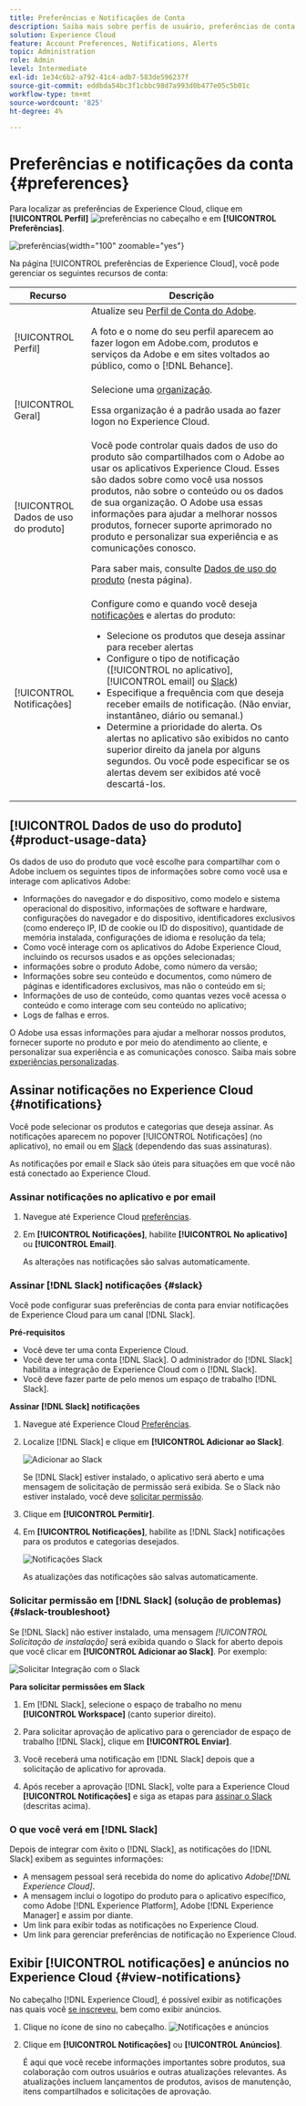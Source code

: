 ```yaml
---
title: Preferências e Notificações de Conta
description: Saiba mais sobre perfis de usuário, preferências de conta e dados de uso do produto no Experience Cloud. Inscreva-se nas notificações de produto para email e  [!DNL Slack] e configure alertas de produto.
solution: Experience Cloud
feature: Account Preferences, Notifications, Alerts
topic: Administration
role: Admin
level: Intermediate
exl-id: 1e34c6b2-a792-41c4-adb7-583de596237f
source-git-commit: eddbda54bc3f1cbbc98d7a993d0b477e05c5b01c
workflow-type: tm+mt
source-wordcount: '825'
ht-degree: 4%

---
```


# Preferências e notificações da conta {#preferences}

Para localizar as preferências de Experience Cloud, clique em **[!UICONTROL Perfil]** ![preferências](../assets/preferences-icon-sm.png) no cabeçalho e em **[!UICONTROL Preferências]**.

![preferências](../assets/preferences-navigation.png){width="100" zoomable="yes"}

Na página [!UICONTROL preferências de Experience Cloud], você pode gerenciar os seguintes recursos de conta:

| Recurso | Descrição |
|--- |--- |
| [!UICONTROL Perfil] | Atualize seu [Perfil de Conta do Adobe](https://account.adobe.com/profile). <p>A foto e o nome do seu perfil aparecem ao fazer logon em Adobe.com, produtos e serviços da Adobe e em sites voltados ao público, como o [!DNL Behance]. |
| [!UICONTROL Geral] | Selecione uma [organização](../administration/organizations.md).<p>Essa organização é a padrão usada ao fazer logon no Experience Cloud. |
| [!UICONTROL Dados de uso do produto] | Você pode controlar quais dados de uso do produto são compartilhados com o Adobe ao usar os aplicativos Experience Cloud. Esses são dados sobre como você usa nossos produtos, não sobre o conteúdo ou os dados de sua organização. O Adobe usa essas informações para ajudar a melhorar nossos produtos, fornecer suporte aprimorado no produto e personalizar sua experiência e as comunicações conosco. <p>Para saber mais, consulte [Dados de uso do produto](#product-usage-data) (nesta página). |
| [!UICONTROL Notificações] | Configure como e quando você deseja [notificações](#subscribe-to-notifications-in-experience-cloud) e alertas do produto: <ul><li>Selecione os produtos que deseja assinar para receber alertas</li><li>Configure o tipo de notificação ([!UICONTROL no aplicativo], [!UICONTROL email] ou [Slack](#slack-notifications))</li><li>Especifique a frequência com que deseja receber emails de notificação. (Não enviar, instantâneo, diário ou semanal.)</li><li>Determine a prioridade do alerta. Os alertas no aplicativo são exibidos no canto superior direito da janela por alguns segundos. Ou você pode especificar se os alertas devem ser exibidos até você descartá-los.</li></ul> |

## [!UICONTROL Dados de uso do produto] {#product-usage-data}

Os dados de uso do produto que você escolhe para compartilhar com o Adobe incluem os seguintes tipos de informações sobre como você usa e interage com aplicativos Adobe:

* Informações do navegador e do dispositivo, como modelo e sistema operacional do dispositivo, informações de software e hardware, configurações do navegador e do dispositivo, identificadores exclusivos (como endereço IP, ID de cookie ou ID do dispositivo), quantidade de memória instalada, configurações de idioma e resolução da tela;
* Como você interage com os aplicativos do Adobe Experience Cloud, incluindo os recursos usados e as opções selecionadas;
* informações sobre o produto Adobe, como número da versão;
* Informações sobre seu conteúdo e documentos, como número de páginas e identificadores exclusivos, mas não o conteúdo em si;
* Informações de uso de conteúdo, como quantas vezes você acessa o conteúdo e como interage com seu conteúdo no aplicativo;
* Logs de falhas e erros.

O Adobe usa essas informações para ajudar a melhorar nossos produtos, fornecer suporte no produto e por meio do atendimento ao cliente, e personalizar sua experiência e as comunicações conosco. Saiba mais sobre [experiências personalizadas](personalized-learning.md).

## Assinar notificações no Experience Cloud {#notifications}

Você pode selecionar os produtos e categorias que deseja assinar. As notificações aparecem no popover [!UICONTROL Notificações] (no aplicativo), no email ou em [Slack](#slack-notifications) (dependendo das suas assinaturas).

As notificações por email e Slack são úteis para situações em que você não está conectado ao Experience Cloud.

### Assinar notificações no aplicativo e por email

1. Navegue até Experience Cloud [preferências](https://experience.adobe.com/preferences).

1. Em **[!UICONTROL Notificações]**, habilite **[!UICONTROL No aplicativo]** ou **[!UICONTROL Email]**.

   As alterações nas notificações são salvas automaticamente.

### Assinar [!DNL Slack] notificações {#slack}

Você pode configurar suas preferências de conta para enviar notificações de Experience Cloud para um canal [!DNL Slack].

**Pré-requisitos**

* Você deve ter uma conta Experience Cloud.
* Você deve ter uma conta [!DNL Slack]. O administrador do [!DNL Slack] habilita a integração de Experience Cloud com o [!DNL Slack].
* Você deve fazer parte de pelo menos um espaço de trabalho [!DNL Slack].

**Assinar [!DNL Slack] notificações**

1. Navegue até Experience Cloud [Preferências](https://experience.adobe.com/preferences).

1. Localize [!DNL Slack] e clique em **[!UICONTROL Adicionar ao Slack]**.

   ![Adicionar ao Slack](../assets/add-to-slack.png)

   Se [!DNL Slack] estiver instalado, o aplicativo será aberto e uma mensagem de solicitação de permissão será exibida. Se o Slack não estiver instalado, você deve [solicitar permissão](#slack-troubleshoot).

1. Clique em **[!UICONTROL Permitir]**.

1. Em **[!UICONTROL Notificações]**, habilite as [!DNL Slack] notificações para os produtos e categorias desejados.

   ![Notificações Slack](../assets/slack.png)

   As atualizações das notificações são salvas automaticamente.

### Solicitar permissão em [!DNL Slack] (solução de problemas) {#slack-troubleshoot}

Se [!DNL Slack] não estiver instalado, uma mensagem _[!UICONTROL Solicitação de instalação]_ será exibida quando o Slack for aberto depois que você clicar em **[!UICONTROL Adicionar ao Slack]**. Por exemplo:

![Solicitar Integração com o Slack](../assets/slack-workspace.png)

**Para solicitar permissões em Slack**

1. Em [!DNL Slack], selecione o espaço de trabalho no menu **[!UICONTROL Workspace]** (canto superior direito).

1. Para solicitar aprovação de aplicativo para o gerenciador de espaço de trabalho [!DNL Slack], clique em **[!UICONTROL Enviar]**.

1. Você receberá uma notificação em [!DNL Slack] depois que a solicitação de aplicativo for aprovada.

1. Após receber a aprovação [!DNL Slack], volte para a Experience Cloud **[!UICONTROL Notificações]** e siga as etapas para [assinar o Slack](#slack-notifications) (descritas acima).

### O que você verá em [!DNL Slack]

Depois de integrar com êxito o [!DNL Slack], as notificações do [!DNL Slack] exibem as seguintes informações:

* A mensagem pessoal será recebida do nome do aplicativo _Adobe[!DNL Experience Cloud]_.
* A mensagem inclui o logotipo do produto para o aplicativo específico, como Adobe [!DNL Experience Platform], Adobe [!DNL Experience Manager] e assim por diante.
* Um link para exibir todas as notificações no Experience Cloud.
* Um link para gerenciar preferências de notificação no Experience Cloud.

## Exibir [!UICONTROL notificações] e anúncios no Experience Cloud {#view-notifications}

No cabeçalho [!DNL Experience Cloud], é possível exibir as notificações nas quais você [se inscreveu](#notifications), bem como exibir anúncios.

1. Clique no ícone de sino no cabeçalho. ![Notificações e anúncios](../assets/bell-icon.png)

1. Clique em **[!UICONTROL Notificações]** ou **[!UICONTROL Anúncios]**.

   É aqui que você recebe informações importantes sobre produtos, sua colaboração com outros usuários e outras atualizações relevantes. As atualizações incluem lançamentos de produtos, avisos de manutenção, itens compartilhados e solicitações de aprovação.

